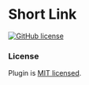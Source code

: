# Short Link

[![GitHub license](https://img.shields.io/badge/license-MIT-blue.svg)](./LICENSE)

### License

Plugin is [MIT licensed](./LICENSE).
